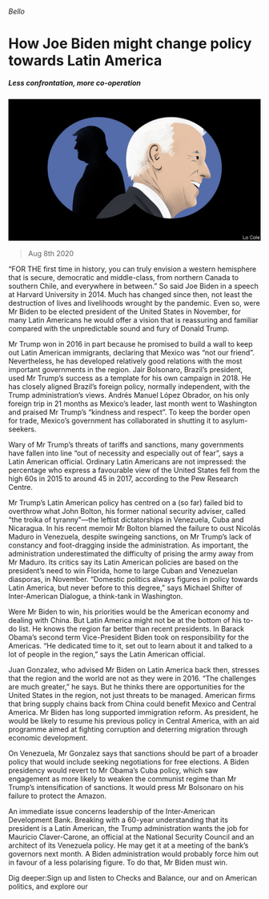 ###### Bello

# How Joe Biden might change policy towards Latin America 

##### Less confrontation, more co-operation 

![image](images/20200808_AMD001_0.jpg) 

> Aug 8th 2020 

“FOR THE first time in history, you can truly envision a western hemisphere that is secure, democratic and middle-class, from northern Canada to southern Chile, and everywhere in between.” So said Joe Biden in a speech at Harvard University in 2014. Much has changed since then, not least the destruction of lives and livelihoods wrought by the pandemic. Even so, were Mr Biden to be elected president of the United States in November, for many Latin Americans he would offer a vision that is reassuring and familiar compared with the unpredictable sound and fury of Donald Trump.

Mr Trump won in 2016 in part because he promised to build a wall to keep out Latin American immigrants, declaring that Mexico was “not our friend”. Nevertheless, he has developed relatively good relations with the most important governments in the region. Jair Bolsonaro, Brazil’s president, used Mr Trump’s success as a template for his own campaign in 2018. He has closely aligned Brazil’s foreign policy, normally independent, with the Trump administration’s views. Andrés Manuel López Obrador, on his only foreign trip in 21 months as Mexico’s leader, last month went to Washington and praised Mr Trump’s “kindness and respect”. To keep the border open for trade, Mexico’s government has collaborated in shutting it to asylum-seekers.


Wary of Mr Trump’s threats of tariffs and sanctions, many governments have fallen into line “out of necessity and especially out of fear”, says a Latin American official. Ordinary Latin Americans are not impressed: the percentage who express a favourable view of the United States fell from the high 60s in 2015 to around 45 in 2017, according to the Pew Research Centre.

Mr Trump’s Latin American policy has centred on a (so far) failed bid to overthrow what John Bolton, his former national security adviser, called “the troika of tyranny”—the leftist dictatorships in Venezuela, Cuba and Nicaragua. In his recent memoir Mr Bolton blamed the failure to oust Nicolás Maduro in Venezuela, despite swingeing sanctions, on Mr Trump’s lack of constancy and foot-dragging inside the administration. As important, the administration underestimated the difficulty of prising the army away from Mr Maduro. Its critics say its Latin American policies are based on the president’s need to win Florida, home to large Cuban and Venezuelan diasporas, in November. “Domestic politics always figures in policy towards Latin America, but never before to this degree,” says Michael Shifter of Inter-American Dialogue, a think-tank in Washington.

Were Mr Biden to win, his priorities would be the American economy and dealing with China. But Latin America might not be at the bottom of his to-do list. He knows the region far better than recent presidents. In Barack Obama’s second term Vice-President Biden took on responsibility for the Americas. “He dedicated time to it, set out to learn about it and talked to a lot of people in the region,” says the Latin American official.

Juan Gonzalez, who advised Mr Biden on Latin America back then, stresses that the region and the world are not as they were in 2016. “The challenges are much greater,” he says. But he thinks there are opportunities for the United States in the region, not just threats to be managed. American firms that bring supply chains back from China could benefit Mexico and Central America. Mr Biden has long supported immigration reform. As president, he would be likely to resume his previous policy in Central America, with an aid programme aimed at fighting corruption and deterring migration through economic development.

On Venezuela, Mr Gonzalez says that sanctions should be part of a broader policy that would include seeking negotiations for free elections. A Biden presidency would revert to Mr Obama’s Cuba policy, which saw engagement as more likely to weaken the communist regime than Mr Trump’s intensification of sanctions. It would press Mr Bolsonaro on his failure to protect the Amazon.

An immediate issue concerns leadership of the Inter-American Development Bank. Breaking with a 60-year understanding that its president is a Latin American, the Trump administration wants the job for Mauricio Claver-Carone, an official at the National Security Council and an architect of its Venezuela policy. He may get it at a meeting of the bank’s governors next month. A Biden administration would probably force him out in favour of a less polarising figure. To do that, Mr Biden must win.

Dig deeper:Sign up and listen to Checks and Balance, our  and  on American politics, and explore our 

